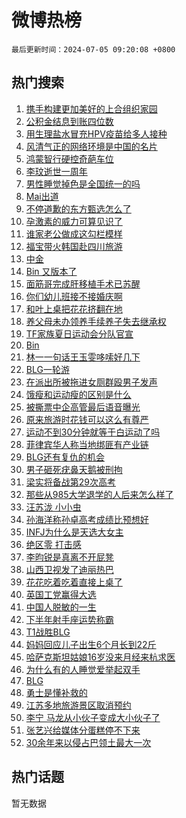 # 微博热榜

`最后更新时间：2024-07-05 09:20:08 +0800`

## 热门搜索

1. [携手构建更加美好的上合组织家园](https://m.weibo.cn/search?containerid=100103type%3D1%26t%3D10%26q%3D%23%E6%90%BA%E6%89%8B%E6%9E%84%E5%BB%BA%E6%9B%B4%E5%8A%A0%E7%BE%8E%E5%A5%BD%E7%9A%84%E4%B8%8A%E5%90%88%E7%BB%84%E7%BB%87%E5%AE%B6%E5%9B%AD%23&stream_entry_id=51&isnewpage=1&extparam=seat%3D1%26pos%3D0%26cate%3D10103%26q%3D%2523%25E6%2590%25BA%25E6%2589%258B%25E6%259E%2584%25E5%25BB%25BA%25E6%259B%25B4%25E5%258A%25A0%25E7%25BE%258E%25E5%25A5%25BD%25E7%259A%2584%25E4%25B8%258A%25E5%2590%2588%25E7%25BB%2584%25E7%25BB%2587%25E5%25AE%25B6%25E5%259B%25AD%2523%26dgr%3D0%26filter_type%3Drealtimehot%26stream_entry_id%3D51%26c_type%3D51%26display_time%3D1720142407%26pre_seqid%3D1720142407668023187132)
1. [公积金结息到账四位数](https://m.weibo.cn/search?containerid=100103type%3D1%26t%3D10%26q%3D%23%E5%85%AC%E7%A7%AF%E9%87%91%E7%BB%93%E6%81%AF%E5%88%B0%E8%B4%A6%E5%9B%9B%E4%BD%8D%E6%95%B0%23&stream_entry_id=31&isnewpage=1&extparam=seat%3D1%26cate%3D5001%26stream_entry_id%3D31%26q%3D%2523%25E5%2585%25AC%25E7%25A7%25AF%25E9%2587%2591%25E7%25BB%2593%25E6%2581%25AF%25E5%2588%25B0%25E8%25B4%25A6%25E5%259B%259B%25E4%25BD%258D%25E6%2595%25B0%2523%26realpos%3D1%26band_rank%3D1%26lcate%3D5001%26flag%3D2%26pos%3D0%26filter_type%3Drealtimehot%26dgr%3D0%26c_type%3D31%26display_time%3D1720142407%26pre_seqid%3D1720142407668023187132)
1. [用生理盐水冒充HPV疫苗给多人接种](https://m.weibo.cn/search?containerid=100103type%3D1%26t%3D10%26q%3D%23%E7%94%A8%E7%94%9F%E7%90%86%E7%9B%90%E6%B0%B4%E5%86%92%E5%85%85HPV%E7%96%AB%E8%8B%97%E7%BB%99%E5%A4%9A%E4%BA%BA%E6%8E%A5%E7%A7%8D%23&stream_entry_id=31&isnewpage=1&extparam=seat%3D1%26cate%3D5001%26stream_entry_id%3D31%26q%3D%2523%25E7%2594%25A8%25E7%2594%259F%25E7%2590%2586%25E7%259B%2590%25E6%25B0%25B4%25E5%2586%2592%25E5%2585%2585HPV%25E7%2596%25AB%25E8%258B%2597%25E7%25BB%2599%25E5%25A4%259A%25E4%25BA%25BA%25E6%258E%25A5%25E7%25A7%258D%2523%26realpos%3D2%26band_rank%3D2%26lcate%3D5001%26flag%3D0%26pos%3D1%26filter_type%3Drealtimehot%26dgr%3D0%26c_type%3D31%26display_time%3D1720142407%26pre_seqid%3D1720142407668023187132)
1. [风清气正的网络环境是中国的名片](https://m.weibo.cn/search?containerid=100103type%3D1%26t%3D10%26q%3D%23%E9%A3%8E%E6%B8%85%E6%B0%94%E6%AD%A3%E7%9A%84%E7%BD%91%E7%BB%9C%E7%8E%AF%E5%A2%83%E6%98%AF%E4%B8%AD%E5%9B%BD%E7%9A%84%E5%90%8D%E7%89%87%23&stream_entry_id=31&isnewpage=1&extparam=seat%3D1%26cate%3D5001%26stream_entry_id%3D31%26q%3D%2523%25E9%25A3%258E%25E6%25B8%2585%25E6%25B0%2594%25E6%25AD%25A3%25E7%259A%2584%25E7%25BD%2591%25E7%25BB%259C%25E7%258E%25AF%25E5%25A2%2583%25E6%2598%25AF%25E4%25B8%25AD%25E5%259B%25BD%25E7%259A%2584%25E5%2590%258D%25E7%2589%2587%2523%26realpos%3D3%26band_rank%3D3%26lcate%3D5001%26flag%3D0%26pos%3D2%26filter_type%3Drealtimehot%26dgr%3D0%26c_type%3D31%26display_time%3D1720142407%26pre_seqid%3D1720142407668023187132)
1. [鸿蒙智行硬控奇葩车位](https://m.weibo.cn/search?containerid=100103type%3D1%26t%3D10%26q%3D%23%E9%B8%BF%E8%92%99%E6%99%BA%E8%A1%8C%E7%A1%AC%E6%8E%A7%E5%A5%87%E8%91%A9%E8%BD%A6%E4%BD%8D%23&stream_entry_id=31&isnewpage=1&extparam=seat%3D1%26is_ad_pos%3D1%26adid%3D244917%26topic_ad%3D1%26stream_entry_id%3D31%26lcate%3D5001%26cate%3D5001%26filter_type%3Drealtimehot%26q%3D%2523%25E9%25B8%25BF%25E8%2592%2599%25E6%2599%25BA%25E8%25A1%258C%25E7%25A1%25AC%25E6%258E%25A7%25E5%25A5%2587%25E8%2591%25A9%25E8%25BD%25A6%25E4%25BD%258D%2523%26dgr%3D0%26band_rank%3D4%26pos%3D3%26c_type%3D31%26display_time%3D1720142407%26pre_seqid%3D1720142407668023187132)
1. [李玟逝世一周年](https://m.weibo.cn/search?containerid=100103type%3D1%26t%3D10%26q%3D%E6%9D%8E%E7%8E%9F%E9%80%9D%E4%B8%96%E4%B8%80%E5%91%A8%E5%B9%B4&stream_entry_id=31&isnewpage=1&extparam=seat%3D1%26cate%3D5001%26stream_entry_id%3D31%26q%3D%25E6%259D%258E%25E7%258E%259F%25E9%2580%259D%25E4%25B8%2596%25E4%25B8%2580%25E5%2591%25A8%25E5%25B9%25B4%26realpos%3D4%26band_rank%3D4%26lcate%3D5001%26flag%3D1%26pos%3D4%26filter_type%3Drealtimehot%26dgr%3D0%26c_type%3D31%26display_time%3D1720142407%26pre_seqid%3D1720142407668023187132)
1. [男性睡觉掉色是全国统一的吗](https://m.weibo.cn/search?containerid=100103type%3D1%26t%3D10%26q%3D%23%E7%94%B7%E6%80%A7%E7%9D%A1%E8%A7%89%E6%8E%89%E8%89%B2%E6%98%AF%E5%85%A8%E5%9B%BD%E7%BB%9F%E4%B8%80%E7%9A%84%E5%90%97%23&stream_entry_id=31&isnewpage=1&extparam=seat%3D1%26cate%3D5001%26stream_entry_id%3D31%26q%3D%2523%25E7%2594%25B7%25E6%2580%25A7%25E7%259D%25A1%25E8%25A7%2589%25E6%258E%2589%25E8%2589%25B2%25E6%2598%25AF%25E5%2585%25A8%25E5%259B%25BD%25E7%25BB%259F%25E4%25B8%2580%25E7%259A%2584%25E5%2590%2597%2523%26realpos%3D5%26band_rank%3D5%26lcate%3D5001%26flag%3D2%26pos%3D5%26filter_type%3Drealtimehot%26dgr%3D0%26c_type%3D31%26display_time%3D1720142407%26pre_seqid%3D1720142407668023187132)
1. [Mai出道](https://m.weibo.cn/search?containerid=100103type%3D1%26t%3D10%26q%3DMai%E5%87%BA%E9%81%93&stream_entry_id=31&isnewpage=1&extparam=seat%3D1%26cate%3D5001%26stream_entry_id%3D31%26q%3DMai%25E5%2587%25BA%25E9%2581%2593%26realpos%3D6%26band_rank%3D6%26lcate%3D5001%26flag%3D2%26pos%3D6%26filter_type%3Drealtimehot%26dgr%3D0%26c_type%3D31%26display_time%3D1720142407%26pre_seqid%3D1720142407668023187132)
1. [不停道歉的东方甄选怎么了](https://m.weibo.cn/search?containerid=100103type%3D1%26t%3D10%26q%3D%23%E4%B8%8D%E5%81%9C%E9%81%93%E6%AD%89%E7%9A%84%E4%B8%9C%E6%96%B9%E7%94%84%E9%80%89%E6%80%8E%E4%B9%88%E4%BA%86%23&stream_entry_id=31&isnewpage=1&extparam=seat%3D1%26cate%3D5001%26stream_entry_id%3D31%26q%3D%2523%25E4%25B8%258D%25E5%2581%259C%25E9%2581%2593%25E6%25AD%2589%25E7%259A%2584%25E4%25B8%259C%25E6%2596%25B9%25E7%2594%2584%25E9%2580%2589%25E6%2580%258E%25E4%25B9%2588%25E4%25BA%2586%2523%26realpos%3D7%26band_rank%3D7%26lcate%3D5001%26flag%3D0%26pos%3D7%26filter_type%3Drealtimehot%26dgr%3D0%26c_type%3D31%26display_time%3D1720142407%26pre_seqid%3D1720142407668023187132)
1. [孕激素的威力可算见识了](https://m.weibo.cn/search?containerid=100103type%3D1%26t%3D10%26q%3D%23%E5%AD%95%E6%BF%80%E7%B4%A0%E7%9A%84%E5%A8%81%E5%8A%9B%E5%8F%AF%E7%AE%97%E8%A7%81%E8%AF%86%E4%BA%86%23&stream_entry_id=31&isnewpage=1&extparam=seat%3D1%26cate%3D5001%26stream_entry_id%3D31%26q%3D%2523%25E5%25AD%2595%25E6%25BF%2580%25E7%25B4%25A0%25E7%259A%2584%25E5%25A8%2581%25E5%258A%259B%25E5%258F%25AF%25E7%25AE%2597%25E8%25A7%2581%25E8%25AF%2586%25E4%25BA%2586%2523%26realpos%3D8%26band_rank%3D8%26lcate%3D5001%26flag%3D0%26pos%3D8%26filter_type%3Drealtimehot%26dgr%3D0%26c_type%3D31%26display_time%3D1720142407%26pre_seqid%3D1720142407668023187132)
1. [谁家老公做成这勾栏模样](https://m.weibo.cn/search?containerid=100103type%3D1%26t%3D10%26q%3D%23%E8%B0%81%E5%AE%B6%E8%80%81%E5%85%AC%E5%81%9A%E6%88%90%E8%BF%99%E5%8B%BE%E6%A0%8F%E6%A8%A1%E6%A0%B7%23&stream_entry_id=31&isnewpage=1&extparam=seat%3D1%26cate%3D5001%26stream_entry_id%3D31%26q%3D%2523%25E8%25B0%2581%25E5%25AE%25B6%25E8%2580%2581%25E5%2585%25AC%25E5%2581%259A%25E6%2588%2590%25E8%25BF%2599%25E5%258B%25BE%25E6%25A0%258F%25E6%25A8%25A1%25E6%25A0%25B7%2523%26realpos%3D9%26band_rank%3D9%26lcate%3D5001%26flag%3D0%26pos%3D9%26filter_type%3Drealtimehot%26dgr%3D0%26c_type%3D31%26display_time%3D1720142407%26pre_seqid%3D1720142407668023187132)
1. [福宝带火韩国赴四川旅游](https://m.weibo.cn/search?containerid=100103type%3D1%26t%3D10%26q%3D%23%E7%A6%8F%E5%AE%9D%E5%B8%A6%E7%81%AB%E9%9F%A9%E5%9B%BD%E8%B5%B4%E5%9B%9B%E5%B7%9D%E6%97%85%E6%B8%B8%23&stream_entry_id=31&isnewpage=1&extparam=seat%3D1%26cate%3D5001%26stream_entry_id%3D31%26q%3D%2523%25E7%25A6%258F%25E5%25AE%259D%25E5%25B8%25A6%25E7%2581%25AB%25E9%259F%25A9%25E5%259B%25BD%25E8%25B5%25B4%25E5%259B%259B%25E5%25B7%259D%25E6%2597%2585%25E6%25B8%25B8%2523%26realpos%3D10%26band_rank%3D10%26lcate%3D5001%26flag%3D0%26pos%3D10%26filter_type%3Drealtimehot%26dgr%3D0%26c_type%3D31%26display_time%3D1720142407%26pre_seqid%3D1720142407668023187132)
1. [中金](https://m.weibo.cn/search?containerid=100103type%3D1%26t%3D10%26q%3D%E4%B8%AD%E9%87%91&stream_entry_id=31&isnewpage=1&extparam=seat%3D1%26cate%3D5001%26stream_entry_id%3D31%26q%3D%25E4%25B8%25AD%25E9%2587%2591%26realpos%3D11%26band_rank%3D11%26lcate%3D5001%26flag%3D0%26pos%3D11%26filter_type%3Drealtimehot%26dgr%3D0%26c_type%3D31%26display_time%3D1720142407%26pre_seqid%3D1720142407668023187132)
1. [Bin 又版本了](https://m.weibo.cn/search?containerid=100103type%3D1%26t%3D10%26q%3DBin+%E5%8F%88%E7%89%88%E6%9C%AC%E4%BA%86&stream_entry_id=31&isnewpage=1&extparam=seat%3D1%26cate%3D5001%26stream_entry_id%3D31%26q%3DBin%2520%25E5%258F%2588%25E7%2589%2588%25E6%259C%25AC%25E4%25BA%2586%26realpos%3D12%26band_rank%3D12%26lcate%3D5001%26flag%3D1%26pos%3D12%26filter_type%3Drealtimehot%26dgr%3D0%26c_type%3D31%26display_time%3D1720142407%26pre_seqid%3D1720142407668023187132)
1. [面筋哥完成肝移植手术已苏醒](https://m.weibo.cn/search?containerid=100103type%3D1%26t%3D10%26q%3D%23%E9%9D%A2%E7%AD%8B%E5%93%A5%E5%AE%8C%E6%88%90%E8%82%9D%E7%A7%BB%E6%A4%8D%E6%89%8B%E6%9C%AF%E5%B7%B2%E8%8B%8F%E9%86%92%23&stream_entry_id=31&isnewpage=1&extparam=seat%3D1%26cate%3D5001%26stream_entry_id%3D31%26q%3D%2523%25E9%259D%25A2%25E7%25AD%258B%25E5%2593%25A5%25E5%25AE%258C%25E6%2588%2590%25E8%2582%259D%25E7%25A7%25BB%25E6%25A4%258D%25E6%2589%258B%25E6%259C%25AF%25E5%25B7%25B2%25E8%258B%258F%25E9%2586%2592%2523%26realpos%3D13%26band_rank%3D13%26lcate%3D5001%26flag%3D1%26pos%3D13%26filter_type%3Drealtimehot%26dgr%3D0%26c_type%3D31%26display_time%3D1720142407%26pre_seqid%3D1720142407668023187132)
1. [你们幼儿班接不接婚庆啊](https://m.weibo.cn/search?containerid=100103type%3D1%26t%3D10%26q%3D%E4%BD%A0%E4%BB%AC%E5%B9%BC%E5%84%BF%E7%8F%AD%E6%8E%A5%E4%B8%8D%E6%8E%A5%E5%A9%9A%E5%BA%86%E5%95%8A&stream_entry_id=31&isnewpage=1&extparam=seat%3D1%26cate%3D5001%26stream_entry_id%3D31%26q%3D%25E4%25BD%25A0%25E4%25BB%25AC%25E5%25B9%25BC%25E5%2584%25BF%25E7%258F%25AD%25E6%258E%25A5%25E4%25B8%258D%25E6%258E%25A5%25E5%25A9%259A%25E5%25BA%2586%25E5%2595%258A%26realpos%3D14%26band_rank%3D14%26lcate%3D5001%26flag%3D0%26pos%3D14%26filter_type%3Drealtimehot%26dgr%3D0%26c_type%3D31%26display_time%3D1720142407%26pre_seqid%3D1720142407668023187132)
1. [和叶上桌把花花挤翻在地](https://m.weibo.cn/search?containerid=100103type%3D1%26t%3D10%26q%3D%23%E5%92%8C%E5%8F%B6%E4%B8%8A%E6%A1%8C%E6%8A%8A%E8%8A%B1%E8%8A%B1%E6%8C%A4%E7%BF%BB%E5%9C%A8%E5%9C%B0%23&stream_entry_id=31&isnewpage=1&extparam=seat%3D1%26cate%3D5001%26stream_entry_id%3D31%26q%3D%2523%25E5%2592%258C%25E5%258F%25B6%25E4%25B8%258A%25E6%25A1%258C%25E6%258A%258A%25E8%258A%25B1%25E8%258A%25B1%25E6%258C%25A4%25E7%25BF%25BB%25E5%259C%25A8%25E5%259C%25B0%2523%26realpos%3D15%26band_rank%3D15%26lcate%3D5001%26flag%3D32768%26pos%3D15%26filter_type%3Drealtimehot%26dgr%3D0%26c_type%3D31%26display_time%3D1720142407%26pre_seqid%3D1720142407668023187132)
1. [养父母未办领养手续养子失去继承权](https://m.weibo.cn/search?containerid=100103type%3D1%26t%3D10%26q%3D%23%E5%85%BB%E7%88%B6%E6%AF%8D%E6%9C%AA%E5%8A%9E%E9%A2%86%E5%85%BB%E6%89%8B%E7%BB%AD%E5%85%BB%E5%AD%90%E5%A4%B1%E5%8E%BB%E7%BB%A7%E6%89%BF%E6%9D%83%23&stream_entry_id=31&isnewpage=1&extparam=seat%3D1%26cate%3D5001%26stream_entry_id%3D31%26q%3D%2523%25E5%2585%25BB%25E7%2588%25B6%25E6%25AF%258D%25E6%259C%25AA%25E5%258A%259E%25E9%25A2%2586%25E5%2585%25BB%25E6%2589%258B%25E7%25BB%25AD%25E5%2585%25BB%25E5%25AD%2590%25E5%25A4%25B1%25E5%258E%25BB%25E7%25BB%25A7%25E6%2589%25BF%25E6%259D%2583%2523%26realpos%3D16%26band_rank%3D16%26lcate%3D5001%26flag%3D0%26pos%3D16%26filter_type%3Drealtimehot%26dgr%3D0%26c_type%3D31%26display_time%3D1720142407%26pre_seqid%3D1720142407668023187132)
1. [TF家族夏日运动会分队官宣](https://m.weibo.cn/search?containerid=100103type%3D1%26t%3D10%26q%3D%23TF%E5%AE%B6%E6%97%8F%E5%A4%8F%E6%97%A5%E8%BF%90%E5%8A%A8%E4%BC%9A%E5%88%86%E9%98%9F%E5%AE%98%E5%AE%A3%23&stream_entry_id=31&isnewpage=1&extparam=seat%3D1%26cate%3D5001%26stream_entry_id%3D31%26q%3D%2523TF%25E5%25AE%25B6%25E6%2597%258F%25E5%25A4%258F%25E6%2597%25A5%25E8%25BF%2590%25E5%258A%25A8%25E4%25BC%259A%25E5%2588%2586%25E9%2598%259F%25E5%25AE%2598%25E5%25AE%25A3%2523%26realpos%3D17%26band_rank%3D17%26lcate%3D5001%26flag%3D1%26pos%3D17%26filter_type%3Drealtimehot%26dgr%3D0%26c_type%3D31%26display_time%3D1720142407%26pre_seqid%3D1720142407668023187132)
1. [Bin](https://m.weibo.cn/search?containerid=100103type%3D1%26t%3D10%26q%3DBin&stream_entry_id=31&isnewpage=1&extparam=seat%3D1%26cate%3D5001%26stream_entry_id%3D31%26q%3DBin%26realpos%3D18%26band_rank%3D18%26lcate%3D5001%26flag%3D0%26pos%3D18%26filter_type%3Drealtimehot%26dgr%3D0%26c_type%3D31%26display_time%3D1720142407%26pre_seqid%3D1720142407668023187132)
1. [林一一句话王玉雯哆嗦好几下](https://m.weibo.cn/search?containerid=100103type%3D1%26t%3D10%26q%3D%23%E6%9E%97%E4%B8%80%E4%B8%80%E5%8F%A5%E8%AF%9D%E7%8E%8B%E7%8E%89%E9%9B%AF%E5%93%86%E5%97%A6%E5%A5%BD%E5%87%A0%E4%B8%8B%23&stream_entry_id=31&isnewpage=1&extparam=seat%3D1%26cate%3D5001%26stream_entry_id%3D31%26q%3D%2523%25E6%259E%2597%25E4%25B8%2580%25E4%25B8%2580%25E5%258F%25A5%25E8%25AF%259D%25E7%258E%258B%25E7%258E%2589%25E9%259B%25AF%25E5%2593%2586%25E5%2597%25A6%25E5%25A5%25BD%25E5%2587%25A0%25E4%25B8%258B%2523%26realpos%3D19%26band_rank%3D19%26lcate%3D5001%26flag%3D0%26pos%3D19%26filter_type%3Drealtimehot%26dgr%3D0%26c_type%3D31%26display_time%3D1720142407%26pre_seqid%3D1720142407668023187132)
1. [BLG一轮游](https://m.weibo.cn/search?containerid=100103type%3D1%26t%3D10%26q%3D%23BLG%E4%B8%80%E8%BD%AE%E6%B8%B8%23&stream_entry_id=31&isnewpage=1&extparam=seat%3D1%26cate%3D5001%26stream_entry_id%3D31%26q%3D%2523BLG%25E4%25B8%2580%25E8%25BD%25AE%25E6%25B8%25B8%2523%26realpos%3D20%26band_rank%3D20%26lcate%3D5001%26flag%3D0%26pos%3D20%26filter_type%3Drealtimehot%26dgr%3D0%26c_type%3D31%26display_time%3D1720142407%26pre_seqid%3D1720142407668023187132)
1. [在派出所被拖进女厕群殴男子发声](https://m.weibo.cn/search?containerid=100103type%3D1%26t%3D10%26q%3D%23%E5%9C%A8%E6%B4%BE%E5%87%BA%E6%89%80%E8%A2%AB%E6%8B%96%E8%BF%9B%E5%A5%B3%E5%8E%95%E7%BE%A4%E6%AE%B4%E7%94%B7%E5%AD%90%E5%8F%91%E5%A3%B0%23&stream_entry_id=31&isnewpage=1&extparam=seat%3D1%26cate%3D5001%26stream_entry_id%3D31%26q%3D%2523%25E5%259C%25A8%25E6%25B4%25BE%25E5%2587%25BA%25E6%2589%2580%25E8%25A2%25AB%25E6%258B%2596%25E8%25BF%259B%25E5%25A5%25B3%25E5%258E%2595%25E7%25BE%25A4%25E6%25AE%25B4%25E7%2594%25B7%25E5%25AD%2590%25E5%258F%2591%25E5%25A3%25B0%2523%26realpos%3D21%26band_rank%3D21%26lcate%3D5001%26flag%3D2%26pos%3D21%26filter_type%3Drealtimehot%26dgr%3D0%26c_type%3D31%26display_time%3D1720142407%26pre_seqid%3D1720142407668023187132)
1. [饿瘦和运动瘦的区别是什么](https://m.weibo.cn/search?containerid=100103type%3D1%26t%3D10%26q%3D%23%E9%A5%BF%E7%98%A6%E5%92%8C%E8%BF%90%E5%8A%A8%E7%98%A6%E7%9A%84%E5%8C%BA%E5%88%AB%E6%98%AF%E4%BB%80%E4%B9%88%23&stream_entry_id=31&isnewpage=1&extparam=seat%3D1%26cate%3D5001%26stream_entry_id%3D31%26q%3D%2523%25E9%25A5%25BF%25E7%2598%25A6%25E5%2592%258C%25E8%25BF%2590%25E5%258A%25A8%25E7%2598%25A6%25E7%259A%2584%25E5%258C%25BA%25E5%2588%25AB%25E6%2598%25AF%25E4%25BB%2580%25E4%25B9%2588%2523%26realpos%3D22%26band_rank%3D22%26lcate%3D5001%26flag%3D1%26pos%3D22%26filter_type%3Drealtimehot%26dgr%3D0%26c_type%3D31%26display_time%3D1720142407%26pre_seqid%3D1720142407668023187132)
1. [被撕票中企高管最后语音曝光](https://m.weibo.cn/search?containerid=100103type%3D1%26t%3D10%26q%3D%23%E8%A2%AB%E6%92%95%E7%A5%A8%E4%B8%AD%E4%BC%81%E9%AB%98%E7%AE%A1%E6%9C%80%E5%90%8E%E8%AF%AD%E9%9F%B3%E6%9B%9D%E5%85%89%23&stream_entry_id=31&isnewpage=1&extparam=seat%3D1%26cate%3D5001%26stream_entry_id%3D31%26q%3D%2523%25E8%25A2%25AB%25E6%2592%2595%25E7%25A5%25A8%25E4%25B8%25AD%25E4%25BC%2581%25E9%25AB%2598%25E7%25AE%25A1%25E6%259C%2580%25E5%2590%258E%25E8%25AF%25AD%25E9%259F%25B3%25E6%259B%259D%25E5%2585%2589%2523%26realpos%3D23%26band_rank%3D23%26lcate%3D5001%26flag%3D0%26pos%3D23%26filter_type%3Drealtimehot%26dgr%3D0%26c_type%3D31%26display_time%3D1720142407%26pre_seqid%3D1720142407668023187132)
1. [原来旅游时花钱可以这么有尊严](https://m.weibo.cn/search?containerid=100103type%3D1%26t%3D10%26q%3D%23%E5%8E%9F%E6%9D%A5%E6%97%85%E6%B8%B8%E6%97%B6%E8%8A%B1%E9%92%B1%E5%8F%AF%E4%BB%A5%E8%BF%99%E4%B9%88%E6%9C%89%E5%B0%8A%E4%B8%A5%23&stream_entry_id=31&isnewpage=1&extparam=seat%3D1%26cate%3D5001%26stream_entry_id%3D31%26q%3D%2523%25E5%258E%259F%25E6%259D%25A5%25E6%2597%2585%25E6%25B8%25B8%25E6%2597%25B6%25E8%258A%25B1%25E9%2592%25B1%25E5%258F%25AF%25E4%25BB%25A5%25E8%25BF%2599%25E4%25B9%2588%25E6%259C%2589%25E5%25B0%258A%25E4%25B8%25A5%2523%26realpos%3D24%26band_rank%3D24%26lcate%3D5001%26flag%3D1%26pos%3D24%26filter_type%3Drealtimehot%26dgr%3D0%26c_type%3D31%26display_time%3D1720142407%26pre_seqid%3D1720142407668023187132)
1. [运动不到30分钟就等于白运动了吗](https://m.weibo.cn/search?containerid=100103type%3D1%26t%3D10%26q%3D%23%E8%BF%90%E5%8A%A8%E4%B8%8D%E5%88%B030%E5%88%86%E9%92%9F%E5%B0%B1%E7%AD%89%E4%BA%8E%E7%99%BD%E8%BF%90%E5%8A%A8%E4%BA%86%E5%90%97%23&stream_entry_id=31&isnewpage=1&extparam=seat%3D1%26cate%3D5001%26stream_entry_id%3D31%26q%3D%2523%25E8%25BF%2590%25E5%258A%25A8%25E4%25B8%258D%25E5%2588%25B030%25E5%2588%2586%25E9%2592%259F%25E5%25B0%25B1%25E7%25AD%2589%25E4%25BA%258E%25E7%2599%25BD%25E8%25BF%2590%25E5%258A%25A8%25E4%25BA%2586%25E5%2590%2597%2523%26realpos%3D25%26band_rank%3D25%26lcate%3D5001%26flag%3D0%26pos%3D25%26filter_type%3Drealtimehot%26dgr%3D0%26c_type%3D31%26display_time%3D1720142407%26pre_seqid%3D1720142407668023187132)
1. [菲律宾华人称当地绑匪有产业链](https://m.weibo.cn/search?containerid=100103type%3D1%26t%3D10%26q%3D%23%E8%8F%B2%E5%BE%8B%E5%AE%BE%E5%8D%8E%E4%BA%BA%E7%A7%B0%E5%BD%93%E5%9C%B0%E7%BB%91%E5%8C%AA%E6%9C%89%E4%BA%A7%E4%B8%9A%E9%93%BE%23&stream_entry_id=31&isnewpage=1&extparam=seat%3D1%26cate%3D5001%26stream_entry_id%3D31%26q%3D%2523%25E8%258F%25B2%25E5%25BE%258B%25E5%25AE%25BE%25E5%258D%258E%25E4%25BA%25BA%25E7%25A7%25B0%25E5%25BD%2593%25E5%259C%25B0%25E7%25BB%2591%25E5%258C%25AA%25E6%259C%2589%25E4%25BA%25A7%25E4%25B8%259A%25E9%2593%25BE%2523%26realpos%3D26%26band_rank%3D26%26lcate%3D5001%26flag%3D0%26pos%3D26%26filter_type%3Drealtimehot%26dgr%3D0%26c_type%3D31%26display_time%3D1720142407%26pre_seqid%3D1720142407668023187132)
1. [BLG还有复仇的机会](https://m.weibo.cn/search?containerid=100103type%3D1%26t%3D10%26q%3D%23BLG%E8%BF%98%E6%9C%89%E5%A4%8D%E4%BB%87%E7%9A%84%E6%9C%BA%E4%BC%9A%23&stream_entry_id=31&isnewpage=1&extparam=seat%3D1%26cate%3D5001%26stream_entry_id%3D31%26q%3D%2523BLG%25E8%25BF%2598%25E6%259C%2589%25E5%25A4%258D%25E4%25BB%2587%25E7%259A%2584%25E6%259C%25BA%25E4%25BC%259A%2523%26realpos%3D27%26band_rank%3D27%26lcate%3D5001%26flag%3D1%26pos%3D27%26filter_type%3Drealtimehot%26dgr%3D0%26c_type%3D31%26display_time%3D1720142407%26pre_seqid%3D1720142407668023187132)
1. [男子砸死疣鼻天鹅被刑拘](https://m.weibo.cn/search?containerid=100103type%3D1%26t%3D10%26q%3D%23%E7%94%B7%E5%AD%90%E7%A0%B8%E6%AD%BB%E7%96%A3%E9%BC%BB%E5%A4%A9%E9%B9%85%E8%A2%AB%E5%88%91%E6%8B%98%23&stream_entry_id=31&isnewpage=1&extparam=seat%3D1%26cate%3D5001%26stream_entry_id%3D31%26q%3D%2523%25E7%2594%25B7%25E5%25AD%2590%25E7%25A0%25B8%25E6%25AD%25BB%25E7%2596%25A3%25E9%25BC%25BB%25E5%25A4%25A9%25E9%25B9%2585%25E8%25A2%25AB%25E5%2588%2591%25E6%258B%2598%2523%26realpos%3D28%26band_rank%3D28%26lcate%3D5001%26flag%3D0%26pos%3D28%26filter_type%3Drealtimehot%26dgr%3D0%26c_type%3D31%26display_time%3D1720142407%26pre_seqid%3D1720142407668023187132)
1. [梁实将备战第29次高考](https://m.weibo.cn/search?containerid=100103type%3D1%26t%3D10%26q%3D%23%E6%A2%81%E5%AE%9E%E5%B0%86%E5%A4%87%E6%88%98%E7%AC%AC29%E6%AC%A1%E9%AB%98%E8%80%83%23&stream_entry_id=31&isnewpage=1&extparam=seat%3D1%26cate%3D5001%26stream_entry_id%3D31%26q%3D%2523%25E6%25A2%2581%25E5%25AE%259E%25E5%25B0%2586%25E5%25A4%2587%25E6%2588%2598%25E7%25AC%25AC29%25E6%25AC%25A1%25E9%25AB%2598%25E8%2580%2583%2523%26realpos%3D29%26band_rank%3D29%26lcate%3D5001%26flag%3D0%26pos%3D29%26filter_type%3Drealtimehot%26dgr%3D0%26c_type%3D31%26display_time%3D1720142407%26pre_seqid%3D1720142407668023187132)
1. [那些从985大学退学的人后来怎么样了](https://m.weibo.cn/search?containerid=100103type%3D1%26t%3D10%26q%3D%23%E9%82%A3%E4%BA%9B%E4%BB%8E985%E5%A4%A7%E5%AD%A6%E9%80%80%E5%AD%A6%E7%9A%84%E4%BA%BA%E5%90%8E%E6%9D%A5%E6%80%8E%E4%B9%88%E6%A0%B7%E4%BA%86%23&stream_entry_id=31&isnewpage=1&extparam=seat%3D1%26cate%3D5001%26stream_entry_id%3D31%26q%3D%2523%25E9%2582%25A3%25E4%25BA%259B%25E4%25BB%258E985%25E5%25A4%25A7%25E5%25AD%25A6%25E9%2580%2580%25E5%25AD%25A6%25E7%259A%2584%25E4%25BA%25BA%25E5%2590%258E%25E6%259D%25A5%25E6%2580%258E%25E4%25B9%2588%25E6%25A0%25B7%25E4%25BA%2586%2523%26realpos%3D30%26band_rank%3D30%26lcate%3D5001%26flag%3D1%26pos%3D30%26filter_type%3Drealtimehot%26dgr%3D0%26c_type%3D31%26display_time%3D1720142407%26pre_seqid%3D1720142407668023187132)
1. [汪苏泷 小小虫](https://m.weibo.cn/search?containerid=100103type%3D1%26t%3D10%26q%3D%E6%B1%AA%E8%8B%8F%E6%B3%B7+%E5%B0%8F%E5%B0%8F%E8%99%AB&stream_entry_id=31&isnewpage=1&extparam=seat%3D1%26cate%3D5001%26stream_entry_id%3D31%26q%3D%25E6%25B1%25AA%25E8%258B%258F%25E6%25B3%25B7%2520%25E5%25B0%258F%25E5%25B0%258F%25E8%2599%25AB%26realpos%3D31%26band_rank%3D31%26lcate%3D5001%26flag%3D0%26pos%3D31%26filter_type%3Drealtimehot%26dgr%3D0%26c_type%3D31%26display_time%3D1720142407%26pre_seqid%3D1720142407668023187132)
1. [孙海洋称孙卓高考成绩比预想好](https://m.weibo.cn/search?containerid=100103type%3D1%26t%3D10%26q%3D%23%E5%AD%99%E6%B5%B7%E6%B4%8B%E7%A7%B0%E5%AD%99%E5%8D%93%E9%AB%98%E8%80%83%E6%88%90%E7%BB%A9%E6%AF%94%E9%A2%84%E6%83%B3%E5%A5%BD%23&stream_entry_id=31&isnewpage=1&extparam=seat%3D1%26cate%3D5001%26stream_entry_id%3D31%26q%3D%2523%25E5%25AD%2599%25E6%25B5%25B7%25E6%25B4%258B%25E7%25A7%25B0%25E5%25AD%2599%25E5%258D%2593%25E9%25AB%2598%25E8%2580%2583%25E6%2588%2590%25E7%25BB%25A9%25E6%25AF%2594%25E9%25A2%2584%25E6%2583%25B3%25E5%25A5%25BD%2523%26realpos%3D32%26band_rank%3D32%26lcate%3D5001%26flag%3D1%26pos%3D32%26filter_type%3Drealtimehot%26dgr%3D0%26c_type%3D31%26display_time%3D1720142407%26pre_seqid%3D1720142407668023187132)
1. [INFJ为什么是天选大女主](https://m.weibo.cn/search?containerid=100103type%3D1%26t%3D10%26q%3D%23INFJ%E4%B8%BA%E4%BB%80%E4%B9%88%E6%98%AF%E5%A4%A9%E9%80%89%E5%A4%A7%E5%A5%B3%E4%B8%BB%23&stream_entry_id=31&isnewpage=1&extparam=seat%3D1%26cate%3D5001%26stream_entry_id%3D31%26q%3D%2523INFJ%25E4%25B8%25BA%25E4%25BB%2580%25E4%25B9%2588%25E6%2598%25AF%25E5%25A4%25A9%25E9%2580%2589%25E5%25A4%25A7%25E5%25A5%25B3%25E4%25B8%25BB%2523%26realpos%3D33%26band_rank%3D33%26lcate%3D5001%26flag%3D0%26pos%3D33%26filter_type%3Drealtimehot%26dgr%3D0%26c_type%3D31%26display_time%3D1720142407%26pre_seqid%3D1720142407668023187132)
1. [绝区零 打击感](https://m.weibo.cn/search?containerid=100103type%3D1%26t%3D10%26q%3D%E7%BB%9D%E5%8C%BA%E9%9B%B6+%E6%89%93%E5%87%BB%E6%84%9F&stream_entry_id=31&isnewpage=1&extparam=seat%3D1%26cate%3D5001%26stream_entry_id%3D31%26q%3D%25E7%25BB%259D%25E5%258C%25BA%25E9%259B%25B6%2520%25E6%2589%2593%25E5%2587%25BB%25E6%2584%259F%26realpos%3D34%26band_rank%3D34%26lcate%3D5001%26flag%3D1%26pos%3D34%26filter_type%3Drealtimehot%26dgr%3D0%26c_type%3D31%26display_time%3D1720142407%26pre_seqid%3D1720142407668023187132)
1. [李昀锐是真离不开屁凳](https://m.weibo.cn/search?containerid=100103type%3D1%26t%3D10%26q%3D%E6%9D%8E%E6%98%80%E9%94%90%E6%98%AF%E7%9C%9F%E7%A6%BB%E4%B8%8D%E5%BC%80%E5%B1%81%E5%87%B3&stream_entry_id=31&isnewpage=1&extparam=seat%3D1%26cate%3D5001%26stream_entry_id%3D31%26q%3D%25E6%259D%258E%25E6%2598%2580%25E9%2594%2590%25E6%2598%25AF%25E7%259C%259F%25E7%25A6%25BB%25E4%25B8%258D%25E5%25BC%2580%25E5%25B1%2581%25E5%2587%25B3%26realpos%3D35%26band_rank%3D35%26lcate%3D5001%26flag%3D1%26pos%3D35%26filter_type%3Drealtimehot%26dgr%3D0%26c_type%3D31%26display_time%3D1720142407%26pre_seqid%3D1720142407668023187132)
1. [山西卫视发了迪丽热巴](https://m.weibo.cn/search?containerid=100103type%3D1%26t%3D10%26q%3D%23%E5%B1%B1%E8%A5%BF%E5%8D%AB%E8%A7%86%E5%8F%91%E4%BA%86%E8%BF%AA%E4%B8%BD%E7%83%AD%E5%B7%B4%23&stream_entry_id=31&isnewpage=1&extparam=seat%3D1%26cate%3D5001%26stream_entry_id%3D31%26q%3D%2523%25E5%25B1%25B1%25E8%25A5%25BF%25E5%258D%25AB%25E8%25A7%2586%25E5%258F%2591%25E4%25BA%2586%25E8%25BF%25AA%25E4%25B8%25BD%25E7%2583%25AD%25E5%25B7%25B4%2523%26realpos%3D36%26band_rank%3D36%26lcate%3D5001%26flag%3D1%26pos%3D36%26filter_type%3Drealtimehot%26dgr%3D0%26c_type%3D31%26display_time%3D1720142407%26pre_seqid%3D1720142407668023187132)
1. [花花吃着吃着直接上桌了](https://m.weibo.cn/search?containerid=100103type%3D1%26t%3D10%26q%3D%23%E8%8A%B1%E8%8A%B1%E5%90%83%E7%9D%80%E5%90%83%E7%9D%80%E7%9B%B4%E6%8E%A5%E4%B8%8A%E6%A1%8C%E4%BA%86%23&stream_entry_id=31&isnewpage=1&extparam=seat%3D1%26cate%3D5001%26stream_entry_id%3D31%26q%3D%2523%25E8%258A%25B1%25E8%258A%25B1%25E5%2590%2583%25E7%259D%2580%25E5%2590%2583%25E7%259D%2580%25E7%259B%25B4%25E6%258E%25A5%25E4%25B8%258A%25E6%25A1%258C%25E4%25BA%2586%2523%26realpos%3D37%26band_rank%3D37%26lcate%3D5001%26flag%3D32768%26pos%3D37%26filter_type%3Drealtimehot%26dgr%3D0%26c_type%3D31%26display_time%3D1720142407%26pre_seqid%3D1720142407668023187132)
1. [英国工党赢得大选](https://m.weibo.cn/search?containerid=100103type%3D1%26t%3D10%26q%3D%23%E8%8B%B1%E5%9B%BD%E5%B7%A5%E5%85%9A%E8%B5%A2%E5%BE%97%E5%A4%A7%E9%80%89%23&stream_entry_id=31&isnewpage=1&extparam=seat%3D1%26cate%3D5001%26stream_entry_id%3D31%26q%3D%2523%25E8%258B%25B1%25E5%259B%25BD%25E5%25B7%25A5%25E5%2585%259A%25E8%25B5%25A2%25E5%25BE%2597%25E5%25A4%25A7%25E9%2580%2589%2523%26realpos%3D38%26band_rank%3D38%26lcate%3D5001%26flag%3D1%26pos%3D38%26filter_type%3Drealtimehot%26dgr%3D0%26c_type%3D31%26display_time%3D1720142407%26pre_seqid%3D1720142407668023187132)
1. [中国人脱敏的一生](https://m.weibo.cn/search?containerid=100103type%3D1%26t%3D10%26q%3D%E4%B8%AD%E5%9B%BD%E4%BA%BA%E8%84%B1%E6%95%8F%E7%9A%84%E4%B8%80%E7%94%9F&stream_entry_id=31&isnewpage=1&extparam=seat%3D1%26cate%3D5001%26stream_entry_id%3D31%26q%3D%25E4%25B8%25AD%25E5%259B%25BD%25E4%25BA%25BA%25E8%2584%25B1%25E6%2595%258F%25E7%259A%2584%25E4%25B8%2580%25E7%2594%259F%26realpos%3D39%26band_rank%3D39%26lcate%3D5001%26flag%3D1%26pos%3D39%26filter_type%3Drealtimehot%26dgr%3D0%26c_type%3D31%26display_time%3D1720142407%26pre_seqid%3D1720142407668023187132)
1. [下半年射手座运势称霸](https://m.weibo.cn/search?containerid=100103type%3D1%26t%3D10%26q%3D%23%E4%B8%8B%E5%8D%8A%E5%B9%B4%E5%B0%84%E6%89%8B%E5%BA%A7%E8%BF%90%E5%8A%BF%E7%A7%B0%E9%9C%B8%23&stream_entry_id=31&isnewpage=1&extparam=seat%3D1%26cate%3D5001%26stream_entry_id%3D31%26q%3D%2523%25E4%25B8%258B%25E5%258D%258A%25E5%25B9%25B4%25E5%25B0%2584%25E6%2589%258B%25E5%25BA%25A7%25E8%25BF%2590%25E5%258A%25BF%25E7%25A7%25B0%25E9%259C%25B8%2523%26realpos%3D40%26band_rank%3D40%26lcate%3D5001%26flag%3D0%26pos%3D40%26filter_type%3Drealtimehot%26dgr%3D0%26c_type%3D31%26display_time%3D1720142407%26pre_seqid%3D1720142407668023187132)
1. [T1战胜BLG](https://m.weibo.cn/search?containerid=100103type%3D1%26t%3D10%26q%3D%23T1%E6%88%98%E8%83%9CBLG%23&stream_entry_id=31&isnewpage=1&extparam=seat%3D1%26cate%3D5001%26stream_entry_id%3D31%26q%3D%2523T1%25E6%2588%2598%25E8%2583%259CBLG%2523%26realpos%3D41%26band_rank%3D41%26lcate%3D5001%26flag%3D0%26pos%3D41%26filter_type%3Drealtimehot%26dgr%3D0%26c_type%3D31%26display_time%3D1720142407%26pre_seqid%3D1720142407668023187132)
1. [妈妈回应儿子出生6个月长到22斤](https://m.weibo.cn/search?containerid=100103type%3D1%26t%3D10%26q%3D%23%E5%A6%88%E5%A6%88%E5%9B%9E%E5%BA%94%E5%84%BF%E5%AD%90%E5%87%BA%E7%94%9F6%E4%B8%AA%E6%9C%88%E9%95%BF%E5%88%B022%E6%96%A4%23&stream_entry_id=31&isnewpage=1&extparam=seat%3D1%26cate%3D5001%26stream_entry_id%3D31%26q%3D%2523%25E5%25A6%2588%25E5%25A6%2588%25E5%259B%259E%25E5%25BA%2594%25E5%2584%25BF%25E5%25AD%2590%25E5%2587%25BA%25E7%2594%259F6%25E4%25B8%25AA%25E6%259C%2588%25E9%2595%25BF%25E5%2588%25B022%25E6%2596%25A4%2523%26realpos%3D42%26band_rank%3D42%26lcate%3D5001%26flag%3D0%26pos%3D42%26filter_type%3Drealtimehot%26dgr%3D0%26c_type%3D31%26display_time%3D1720142407%26pre_seqid%3D1720142407668023187132)
1. [哈萨克斯坦姑娘16岁没来月经来杭求医](https://m.weibo.cn/search?containerid=100103type%3D1%26t%3D10%26q%3D%23%E5%93%88%E8%90%A8%E5%85%8B%E6%96%AF%E5%9D%A6%E5%A7%91%E5%A8%9816%E5%B2%81%E6%B2%A1%E6%9D%A5%E6%9C%88%E7%BB%8F%E6%9D%A5%E6%9D%AD%E6%B1%82%E5%8C%BB%23&stream_entry_id=31&isnewpage=1&extparam=seat%3D1%26cate%3D5001%26stream_entry_id%3D31%26q%3D%2523%25E5%2593%2588%25E8%2590%25A8%25E5%2585%258B%25E6%2596%25AF%25E5%259D%25A6%25E5%25A7%2591%25E5%25A8%259816%25E5%25B2%2581%25E6%25B2%25A1%25E6%259D%25A5%25E6%259C%2588%25E7%25BB%258F%25E6%259D%25A5%25E6%259D%25AD%25E6%25B1%2582%25E5%258C%25BB%2523%26realpos%3D43%26band_rank%3D43%26lcate%3D5001%26flag%3D0%26pos%3D43%26filter_type%3Drealtimehot%26dgr%3D0%26c_type%3D31%26display_time%3D1720142407%26pre_seqid%3D1720142407668023187132)
1. [为什么有的人睡觉爱举起双手](https://m.weibo.cn/search?containerid=100103type%3D1%26t%3D10%26q%3D%E4%B8%BA%E4%BB%80%E4%B9%88%E6%9C%89%E7%9A%84%E4%BA%BA%E7%9D%A1%E8%A7%89%E7%88%B1%E4%B8%BE%E8%B5%B7%E5%8F%8C%E6%89%8B&stream_entry_id=31&isnewpage=1&extparam=seat%3D1%26cate%3D5001%26stream_entry_id%3D31%26q%3D%25E4%25B8%25BA%25E4%25BB%2580%25E4%25B9%2588%25E6%259C%2589%25E7%259A%2584%25E4%25BA%25BA%25E7%259D%25A1%25E8%25A7%2589%25E7%2588%25B1%25E4%25B8%25BE%25E8%25B5%25B7%25E5%258F%258C%25E6%2589%258B%26realpos%3D44%26band_rank%3D44%26lcate%3D5001%26flag%3D0%26pos%3D44%26filter_type%3Drealtimehot%26dgr%3D0%26c_type%3D31%26display_time%3D1720142407%26pre_seqid%3D1720142407668023187132)
1. [BLG](https://m.weibo.cn/search?containerid=100103type%3D1%26t%3D10%26q%3DBLG&stream_entry_id=31&isnewpage=1&extparam=seat%3D1%26cate%3D5001%26stream_entry_id%3D31%26q%3DBLG%26realpos%3D45%26band_rank%3D45%26lcate%3D5001%26flag%3D0%26pos%3D45%26filter_type%3Drealtimehot%26dgr%3D0%26c_type%3D31%26display_time%3D1720142407%26pre_seqid%3D1720142407668023187132)
1. [勇士是懂补救的](https://m.weibo.cn/search?containerid=100103type%3D1%26t%3D10%26q%3D%23%E5%8B%87%E5%A3%AB%E6%98%AF%E6%87%82%E8%A1%A5%E6%95%91%E7%9A%84%23&stream_entry_id=31&isnewpage=1&extparam=seat%3D1%26cate%3D5001%26stream_entry_id%3D31%26q%3D%2523%25E5%258B%2587%25E5%25A3%25AB%25E6%2598%25AF%25E6%2587%2582%25E8%25A1%25A5%25E6%2595%2591%25E7%259A%2584%2523%26realpos%3D46%26band_rank%3D46%26lcate%3D5001%26flag%3D0%26pos%3D46%26filter_type%3Drealtimehot%26dgr%3D0%26c_type%3D31%26display_time%3D1720142407%26pre_seqid%3D1720142407668023187132)
1. [江苏多地旅游景区取消预约](https://m.weibo.cn/search?containerid=100103type%3D1%26t%3D10%26q%3D%23%E6%B1%9F%E8%8B%8F%E5%A4%9A%E5%9C%B0%E6%97%85%E6%B8%B8%E6%99%AF%E5%8C%BA%E5%8F%96%E6%B6%88%E9%A2%84%E7%BA%A6%23&stream_entry_id=31&isnewpage=1&extparam=seat%3D1%26cate%3D5001%26stream_entry_id%3D31%26q%3D%2523%25E6%25B1%259F%25E8%258B%258F%25E5%25A4%259A%25E5%259C%25B0%25E6%2597%2585%25E6%25B8%25B8%25E6%2599%25AF%25E5%258C%25BA%25E5%258F%2596%25E6%25B6%2588%25E9%25A2%2584%25E7%25BA%25A6%2523%26realpos%3D47%26band_rank%3D47%26lcate%3D5001%26flag%3D1%26pos%3D47%26filter_type%3Drealtimehot%26dgr%3D0%26c_type%3D31%26display_time%3D1720142407%26pre_seqid%3D1720142407668023187132)
1. [李宁 马龙从小伙子变成大小伙子了](https://m.weibo.cn/search?containerid=100103type%3D1%26t%3D10%26q%3D%E6%9D%8E%E5%AE%81+%E9%A9%AC%E9%BE%99%E4%BB%8E%E5%B0%8F%E4%BC%99%E5%AD%90%E5%8F%98%E6%88%90%E5%A4%A7%E5%B0%8F%E4%BC%99%E5%AD%90%E4%BA%86&stream_entry_id=31&isnewpage=1&extparam=seat%3D1%26cate%3D5001%26stream_entry_id%3D31%26q%3D%25E6%259D%258E%25E5%25AE%2581%2520%25E9%25A9%25AC%25E9%25BE%2599%25E4%25BB%258E%25E5%25B0%258F%25E4%25BC%2599%25E5%25AD%2590%25E5%258F%2598%25E6%2588%2590%25E5%25A4%25A7%25E5%25B0%258F%25E4%25BC%2599%25E5%25AD%2590%25E4%25BA%2586%26realpos%3D48%26band_rank%3D48%26lcate%3D5001%26flag%3D1%26pos%3D48%26filter_type%3Drealtimehot%26dgr%3D0%26c_type%3D31%26display_time%3D1720142407%26pre_seqid%3D1720142407668023187132)
1. [张艺兴给媒体分蛋糕停不下来](https://m.weibo.cn/search?containerid=100103type%3D1%26t%3D10%26q%3D%23%E5%BC%A0%E8%89%BA%E5%85%B4%E7%BB%99%E5%AA%92%E4%BD%93%E5%88%86%E8%9B%8B%E7%B3%95%E5%81%9C%E4%B8%8D%E4%B8%8B%E6%9D%A5%23&stream_entry_id=31&isnewpage=1&extparam=seat%3D1%26cate%3D5001%26stream_entry_id%3D31%26q%3D%2523%25E5%25BC%25A0%25E8%2589%25BA%25E5%2585%25B4%25E7%25BB%2599%25E5%25AA%2592%25E4%25BD%2593%25E5%2588%2586%25E8%259B%258B%25E7%25B3%2595%25E5%2581%259C%25E4%25B8%258D%25E4%25B8%258B%25E6%259D%25A5%2523%26realpos%3D49%26band_rank%3D49%26lcate%3D5001%26flag%3D0%26pos%3D49%26filter_type%3Drealtimehot%26dgr%3D0%26c_type%3D31%26display_time%3D1720142407%26pre_seqid%3D1720142407668023187132)
1. [30余年来以侵占巴领土最大一次](https://m.weibo.cn/search?containerid=100103type%3D1%26t%3D10%26q%3D%2330%E4%BD%99%E5%B9%B4%E6%9D%A5%E4%BB%A5%E4%BE%B5%E5%8D%A0%E5%B7%B4%E9%A2%86%E5%9C%9F%E6%9C%80%E5%A4%A7%E4%B8%80%E6%AC%A1%23&stream_entry_id=31&isnewpage=1&extparam=seat%3D1%26cate%3D5001%26stream_entry_id%3D31%26q%3D%252330%25E4%25BD%2599%25E5%25B9%25B4%25E6%259D%25A5%25E4%25BB%25A5%25E4%25BE%25B5%25E5%258D%25A0%25E5%25B7%25B4%25E9%25A2%2586%25E5%259C%259F%25E6%259C%2580%25E5%25A4%25A7%25E4%25B8%2580%25E6%25AC%25A1%2523%26realpos%3D50%26band_rank%3D50%26lcate%3D5001%26flag%3D1%26pos%3D50%26filter_type%3Drealtimehot%26dgr%3D0%26c_type%3D31%26display_time%3D1720142407%26pre_seqid%3D1720142407668023187132)

## 热门话题

暂无数据
